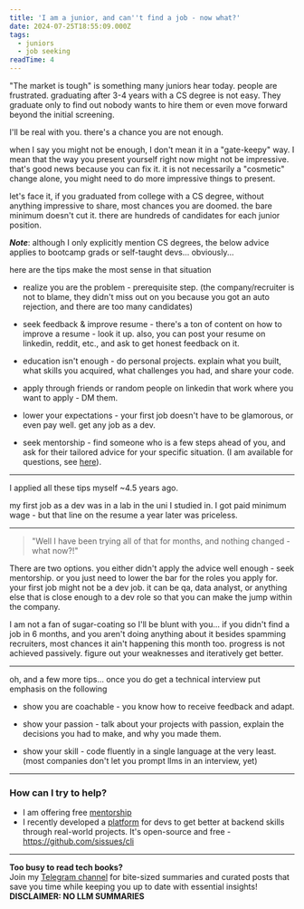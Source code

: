 ```yaml
---
title: 'I am a junior, and can''t find a job - now what?'
date: 2024-07-25T18:55:09.000Z
tags:
  - juniors
  - job seeking
readTime: 4
---
```


"The market is tough" is something many juniors hear today. people are frustrated. graduating after 3-4 years with a CS degree is not easy.  They graduate only to find out nobody wants to hire them or even move forward beyond the initial screening.

I'll be real with you. there's a chance you are not enough.

when I say you might not be enough, I don't mean it in a "gate-keepy" way. I mean that the way you present yourself right now might not be impressive. that's good news because you can fix it. it is not necessarily a "cosmetic" change alone, you might need to do more impressive things to present.

let's face it, if you graduated from college with a CS degree, without anything impressive to share, most chances you are doomed. the bare minimum doesn't cut it. there are hundreds of candidates for each junior position.

**_Note_**: although I only explicitly mention CS degrees, the below advice applies to bootcamp grads or self-taught devs... obviously...

here are the tips make the most sense in that situation

* realize you are the problem - prerequisite step. (the company/recruiter is not to blame, they didn't miss out on you because you got an auto rejection, and there are too many candidates)

* seek feedback & improve resume - there's a ton of content on how to improve a resume - look it up. also, you can post your resume on linkedin, reddit, etc., and ask to get honest feedback on it.

* education isn't enough - do personal projects. explain what you built, what skills you acquired, what challenges you had, and share your code.

* apply through friends or random people on linkedin that work where you want to apply - DM them.

* lower your expectations - your first job doesn't have to be glamorous, or even pay well. get any job as a dev.

* seek mentorship - find someone who is a few steps ahead of you, and ask for their tailored advice for your specific situation. (I am available for questions, see [here](https://www.16elt.com/mentorship/)). 

---

I applied all these tips myself ~4.5 years ago.

my first job as a dev was in a lab in the uni I studied in. I got paid minimum wage - but that line on the resume a year later was priceless.

---

> "Well I have been trying all of that for months, and nothing changed - what now?!"

There are two options. you either didn't apply the advice well enough - seek mentorship.
or you just need to lower the bar for the roles you apply for. your first job might not be a dev job. it can be qa, data analyst, or anything else that is close enough to a dev role so that you can make the jump within the company.

I am not a fan of sugar-coating so I'll be blunt with you... if you didn't find a job in 6 months, and you aren't doing anything about it besides spamming recruiters, most chances it ain't happening this month too. progress is not achieved passively. figure out your weaknesses and iteratively get better.

---

oh, and a few more tips... once you do get a technical interview put emphasis on the following

* show you are coachable - you know how to receive feedback and adapt.

* show your passion - talk about your projects with passion, explain the decisions you had to make, and why you made them.

* show your skill - code fluently in a single language at the very least. (most companies don't let you prompt llms in an interview, yet)

---

### How can I try to help?

* I am offering free [mentorship](https://www.16elt.com/mentorship/)
* I recently developed a [platform](https://github.com/sissues/cli) for devs to get better at backend skills through real-world projects. It's open-source and free - https://github.com/sissues/cli


<!-- PROMO BLOCK -->
---

**Too busy to read tech books?**  
Join my [Telegram channel](https://t.me/booksbytes) for bite-sized summaries and curated posts that save you time while keeping you up to date with essential insights!  
**DISCLAIMER: NO LLM SUMMARIES**
<!-- END PROMO BLOCK -->


